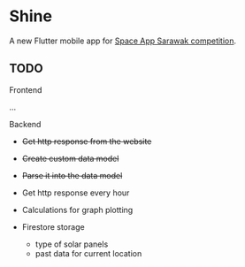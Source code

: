 # Shine

A new Flutter mobile app for [Space App Sarawak competition](https://2021.spaceappschallenge.org/challenges/statements/you-are-my-sunshine/details). 

## TODO

Frontend

...

Backend 

- <s>Get http response from the website</s>
- <s>Create custom data model</s>
- <s>Parse it into the data model</s> 
- Get http response every hour

- Calculations for graph plotting

- Firestore storage 
    - type of solar panels
    - past data for current location